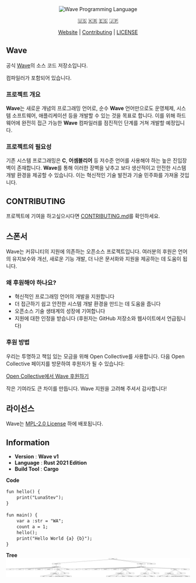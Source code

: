 <div align="center">
  <picture>
    <img alt="Wave Programming Language"
         src="https://wave-lang.dev/assets/img/features/wave.png"
         width="50%">
  </picture>

[🇺🇸][ENGLISH] [🇰🇷][KOREAN] [🇪🇸][SPANISH] [🇯🇵][JAPANESE]

[Website][Wave] | [Contributing] | [LICENSE]

</div>

[Wave]: https://www.wave-lang.dev
[Contributing]: ../../CONTRIBUTING.md
[LICENSE]: LICENSE

[KOREAN]: KOREAN.md
[ENGLISH]: ../../README.md
[SPANISH]: SPANISH.md
[JAPANESE]: JAPANESE.md

## Wave

공식 [Wave]의 소스 코드 저장소입니다.

컴파일러가 포함되어 있습니다.

### 프로젝트 개요

**Wave**는 새로운 개념의 프로그래밍 언어로, 순수 **Wave** 언어만으로도 운영체제, 시스템 소프트웨어, 애플리케이션 등을 개발할 수 있는 것을 목표로 합니다.
이를 위해 하드웨어에 완전히 접근 가능한 **Wave** 컴파일러를 점진적인 단계를 거쳐 개발할 예정입니다.


### 프로젝트의 필요성

기존 시스템 프로그래밍은 **C**, **어셈블리어** 등 저수준 언어를 사용해야 하는 높은 진입장벽이 존재합니다.
**Wave**를 통해 이러한 장벽을 낮추고 보다 생산적이고 안전한 시스템 개발 환경을 제공할 수 있습니다.
이는 혁신적인 기술 발전과 기술 민주화를 가져올 것입니다.

## CONTRIBUTING

프로젝트에 기여을 하고싶으시다면 [CONTRIBUTING.md][Contributing]를 확인하세요.

## 스폰서

Wave는 커뮤니티의 지원에 의존하는 오픈소스 프로젝트입니다. 여러분의 후원은 언어의 유지보수와 개선, 새로운 기능 개발, 더 나은 문서화와 지원을 제공하는 데 도움이 됩니다.

### 왜 후원해야 하나요?

- 혁신적인 프로그래밍 언어의 개발을 지원합니다
- 더 접근하기 쉽고 안전한 시스템 개발 환경을 만드는 데 도움을 줍니다
- 오픈소스 기술 생태계의 성장에 기여합니다
- 지원에 대한 인정을 받습니다 (후원자는 GitHub 저장소와 웹사이트에서 언급됩니다)

### 후원 방법

우리는 투명하고 책임 있는 모금을 위해 Open Collective를 사용합니다. 다음 Open Collective 페이지를 방문하여 후원자가 될 수 있습니다:

[Open Collective에서 Wave 후원하기](https://opencollective.com/wave-lang)

작은 기여라도 큰 차이를 만듭니다. Wave 지원을 고려해 주셔서 감사합니다!

## 라이선스

Wave는 [MPL-2.0 License](../../LICENSE) 하에 배포됩니다.

## Information

- **Version** : **Wave v1**
- **Language** : **Rust 2021 Edition**
- **Build Tool** : **Cargo**

**Code**

```wave
fun hello() {
    print("LunaStev");
}

fun main() {
    var a :str = "WA";
    count a = 1;
    hello();
    print("Hello World {a} {b}");
}
```

**Tree**
![Tree](wavetree.svg)